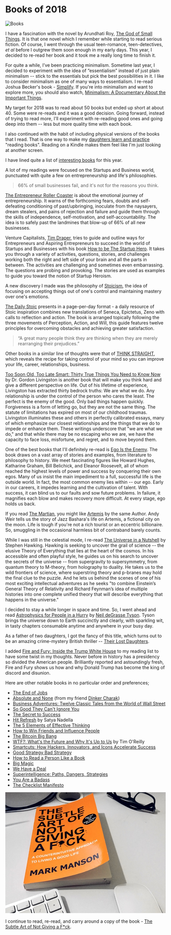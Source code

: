 # Books of 2018

<img class="medium" src="https://cdn.oinam.com/img/stock/books-cover-old.webp" alt="Books" loading="lazy">

I have a fascination with the novel by Arundhati Roy, <a href="https://www.amazon.com/Arundhati-Roy-God-Small-Things/dp/B004T4MRAY/">The God of Small Things</a>. It is that one novel which I remember while starting to read serious fiction. Of course, I went through the usual teen-romance, teen-detectives, _et al_ before I outgrew them soon enough in my early days. This year, I decided to re-read her book and it took me a really long time to finish it.

For quite a while, I’ve been practicing minimalism. Sometime last year, I decided to experiment with the idea of “essentialism” instead of just plain minimalism -- stick to the essentials but pick the best possibilities in it. I like to consider minimalism as one of many ways to essentialism. I re-read Joshua Becker's book - <a href="https://www.amazon.com/Simplify-Joshua-Becker-ebook/dp/B006431ADS">Simplify</a>. If you're into minimalism and want to explore more, you should also watch, <a href="https://minimalismfilm.com/">Minimalism: A Documentary About the Important Things</a>.

My target for 2018 was to read about 50 books but ended up short at about 40. Some were re-reads and it was a good decision. Going forward, instead of trying to read more, I'll experiment with re-reading good ones and going deep into them -- less but more quality time with each book.

I also continued with the habit of including physical versions of the books that I read. That is one way to make my [daughters learn and practice](https://story.oinam.com/2018/why-physical-books-matter/) "reading books". Reading on a Kindle makes them feel like I'm just looking at another screen.

I have lined quite a list of <a href="https://www.amazon.in/hz/wishlist/ls/26U9UE2WQ2WTI">interesting books</a> for this year.

A lot of my readings were focused on the Startups and Business world, punctuated with quite a few on entrepreneurship and life's philosophies.

> 66% of small businesses fail, and it's not for the reasons you think.

<a href="https://www.amazon.com/Entrepreneur-Roller-Coaster-Time-Join-ebook/dp/B00SU0ME10">The Entrepreneur Roller Coaster</a> is about the emotional journey of entrepreneurship. It warns of the forthcoming fears, doubts and self-defeating conditioning of past/upbringing, inoculate from the naysayers, dream stealers, and pains of rejection and failure and guide them through the skills of independence, self-motivation, and self-accountability. The idea is to safely past the landmines that blow-up of 66% of all new businesses.

Venture Capitalists, <a href="https://en.wikipedia.org/wiki/Tim_Draper">Tim Draper</a>, tries to guide and outline ways for Entrepreneurs and Aspiring Entrepreneurs to succeed in the world of Startups and Businesses with his book <a href="https://www.amazon.com/How-Startup-Hero-Textbook-Entrepreneurs-ebook/dp/B078HWH29T">How to be The Startup Hero</a>. It takes you through a variety of activities, questions, stories, and challenges working both the right and left side of your brain and all the parts in between. The activities are challenging and sometimes even embarrassing. The questions are probing and provoking. The stories are used as examples to guide you toward the notion of Startup Heroism.

A new discovery I made was the philosophy of <a href="https://en.wikipedia.org/wiki/Stoicism">Stoicism</a>, the idea of focusing on accepting things out of one's control and maintaining mastery over one's emotions.

<a href="https://www.amazon.com/Daily-Stoic-Meditations-Perseverance-translations-ebook/dp/B01KAFIQE6">The Daily Stoic</a> presents in a page-per-day format - a daily resource of Stoic inspiration combines new translations of Seneca, Epictetus, Zeno with calls to reflection and action. The book is arranged topically following the three movements of Perception, Action, and Will, this guide features twelve principles for overcoming obstacles and achieving greater satisfaction.

> “A great many people think they are thinking when they are merely rearranging their prejudices.”

Other books in a similar line of thoughts were that of <a href="https://www.amazon.com/THINK-STRAIGHT-Change-Your-Thoughts-ebook/dp/B077NJWFR3/">THINK STRAIGHT</a>, which reveals the recipe for taking control of your mind so you can improve your life, career, relationships, business.

<a href="https://www.amazon.com/Too-Soon-Old-Late-Smart-ebook/dp/B06XCPR3QK/">Too Soon Old, Too Late Smart: Thirty True Things You Need to Know Now</a> by Dr. Gordon Livingston is another book that will make you think hard and give a different perspective on life. Out of his lifetime of experience, Livingston has extracted thirty bedrock truths: We are what we do. Any relationship is under the control of the person who cares the least. The perfect is the enemy of the good. Only bad things happen quickly. Forgiveness is a form of letting go, but they are not the same thing. The statute of limitations has expired on most of our childhood traumas. Livingston illuminates these and others in perfectly calibrated essays, many of which emphasize our closest relationships and the things that we do to impede or enhance them. These writings underscore that "we are what we do," and that while there may be no escaping who we are, we have the capacity to face loss, misfortune, and regret, and to move beyond them.

One of the best books that I'll definitely re-read is <a href="https://www.amazon.com/Ego-Enemy-Master-Greatest-Opponent-ebook/dp/B01AWUTMB0/">Ego Is the Enemy</a>. The book draws on a vast array of stories and examples, from literature to philosophy to history. We meet fascinating figures like Howard Hughes, Katharine Graham, Bill Belichick, and Eleanor Roosevelt, all of whom reached the highest levels of power and success by conquering their own egos. Many of us insist the main impediment to a full, successful life is the outside world. In fact, the most common enemy lies within -- our ego. Early in our careers, it impedes learning and the cultivation of talent. With success, it can blind us to our faults and sow future problems. In failure, it magnifies each blow and makes recovery more difficult. At every stage, ego holds us back.

If you read <a href="https://www.amazon.com/Martian-Andy-Weir-ebook/dp/B00FAXJHCY/">The Martian</a>, you might like <a href="https://www.amazon.com/Artemis-gripping-high-concept-thriller-bestselling-ebook/dp/B06ZZMYC4G/">Artemis</a> by the same Author. Andy Weir tells us the story of Jazz Bashara's life on Artemis, a fictional city on the moon. Life is tough if you're not a rich tourist or an eccentric billionaire. So, smuggling in the occasional harmless bit of contraband barely counts.

While I was still in the celestial mode, I re-read <a href="https://www.amazon.com/Universe-Nutshell-Stephen-William-Hawking/dp/055380202X/">The Universe in a Nutshell</a> by Stephen Hawking. Hawking is seeking to uncover the grail of science -- the elusive Theory of Everything that lies at the heart of the cosmos. In his accessible and often playful style, he guides us on his search to uncover the secrets of the universe -- from supergravity to supersymmetry, from quantum theory to M-theory, from holography to duality.  He takes us to the wild frontiers of science, where superstring theory and p-branes may hold the final clue to the puzzle. And he lets us behind the scenes of one of his most exciting intellectual adventures as he seeks "to combine Einstein’s General Theory of Relativity and Richard Feynman’s idea of multiple histories into one complete unified theory that will describe everything that happens in the universe."

I decided to stay a while longer in space and time. So, I went ahead and read <a href="https://www.amazon.com/Astrophysics-People-Hurry-Grasse-Tyson-ebook/dp/B01MAWT2MO/">Astrophysics for People in a Hurry</a> by <a href="https://twitter.com/neiltyson">Neil deGrasse Tyson</a>. Tyson brings the universe down to Earth succinctly and clearly, with sparkling wit, in tasty chapters consumable anytime and anywhere in your busy day.

As a father of two daughters, I got the fancy of this title, which turns out to be an amazing crime-mystery British thriller -- <a href="https://www.amazon.com/THEIR-DAUGHTERS-gripping-crime-thriller-ebook/dp/B06XWDFRD2/">Their Lost Daughters</a>.

I added <a href="https://www.amazon.com/Fire-Fury-Michael-Wolff-ebook/dp/B078GSYDZ2/">Fire and Fury: Inside the Trump White House</a> to my reading list to have some twist in my thoughts. Never before in history has a presidency so divided the American people. Brilliantly reported and astoundingly fresh, Fire and Fury shows us how and why Donald Trump has become the king of discord and disunion.

Here are other notable books in no particular order and preferences;


- [The End of Jobs](https://www.amazon.com/End-Jobs-Meaning-9-5-ebook/dp/B010L8SYRG/) 
- [Absolute and None](https://www.amazon.com/Absolute-None-Stories-Science-Fictions-ebook/dp/B078ZS8SBH/) (from my friend [Dinker Charak](https://twitter.com/ddiinnxx)) 
- [Business Adventures: Twelve Classic Tales from the World of Wall Street](https://www.amazon.com/Business-Adventures-Twelve-Classic-Street/dp/1497644895/) 
- [So Good They Can't Ignore You](https://www.amazon.com/Good-They-Cant-Ignore-You-ebook/dp/B01KFR64LQ/) 
- [The Secret to Success](https://www.amazon.com/Secret-Success-Eric-Thomas-ebook/dp/B008HKJBFA/) 
- [Hit Refresh](https://www.amazon.com/Hit-Refresh-Memoir-Microsofts-CEO-ebook/dp/B06XX4KH4R/) by Satya Nadella 
- [The 5 Elements of Effective Thinking](https://www.amazon.com/5-Elements-Effective-Thinking-ebook/dp/B008JUVDUE/) 
- [How to Win Friends and Influence People](https://www.amazon.com/How-Win-Friends-Influence-People-ebook/dp/B073HR9BPC/) 
- [The Bitcoin Big Bang](https://www.amazon.com/Bitcoin-Big-Bang-Alternative-Currencies-ebook/dp/B00NRC5AWQ/) 
- [WTF?: What's the Future and Why It's Up to Us](https://www.amazon.com/WTF-Whats-Future-Why-Its-ebook/dp/B01LWSABEK/) by Tim O'Reilly 
- [Smartcuts: How Hackers, Innovators, and Icons Accelerate Success](https://www.amazon.com/Smartcuts-Breakthrough-Power-Lateral-Thinking-ebook/dp/B00IHZUTGA/) 
- [Good Strategy Bad Strategy](https://www.amazon.com/Good-Strategy-Bad-difference-matters-ebook/dp/B005331U7Q/) 
- [How to Read a Person Like a Book](https://www.amazon.com/How-Read-Person-Like-Book-ebook/dp/B07DMWRJ81/) 
- [Big Magic](https://www.amazon.com/Big-Magic-Creative-Living-Beyond-ebook/dp/B00SHCSU64/) 
- [We Have a Deal](https://www.amazon.com/Have-Deal-Negotiate-Intelligence-Flexibility-ebook/dp/B01B3CMJ48/) 
- [Superintelligence: Paths, Dangers, Strategies](https://www.amazon.com/Superintelligence-Dangers-Strategies-Nick-Bostrom-ebook/dp/B00LOOCGB2/) 
- [You Are a Badass](https://www.amazon.com/You-Are-Badass-Doubting-Greatness-ebook/dp/B01KTSTEEK/) 
- [The Checklist Manifesto](https://www.amazon.com/Checklist-Manifesto-How-Things-Right/dp/0312430000/)

![The Subtle Art of Not Giving a F*ck)](/static/2018/the-subtle-art-of-not-giving-a-fuck.jpg)

I continue to read, re-read, and carry around a copy of the book - <a href="https://www.amazon.com/Subtle-Art-Not-Giving-Counterintuitive/dp/0062899147/">The Subtle Art of Not Giving a F*ck</a>.